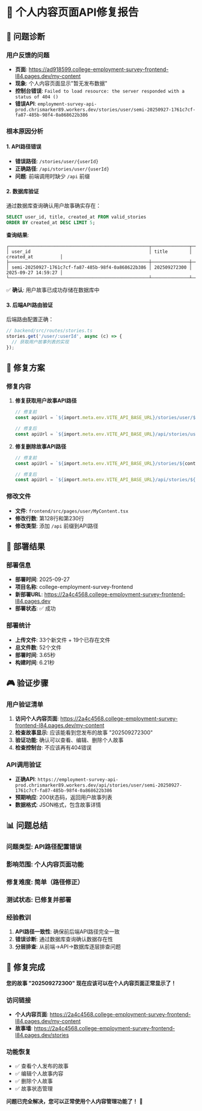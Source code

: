 # 🔧 个人内容页面API修复报告

## 🎯 问题诊断

### **用户反馈的问题**
- **页面**: https://ad918599.college-employment-survey-frontend-l84.pages.dev/my-content
- **现象**: 个人内容页面显示"暂无发布数据"
- **控制台错误**: `Failed to load resource: the server responded with a status of 404 ()`
- **错误API**: `employment-survey-api-prod.chrismarker89.workers.dev/stories/user/semi-20250927-1761c7cf-fa87-485b-98f4-0a868622b386`

### **根本原因分析**

#### **1. API路径错误**
- **错误路径**: `/stories/user/{userId}`
- **正确路径**: `/api/stories/user/{userId}`
- **问题**: 前端调用时缺少 `/api` 前缀

#### **2. 数据库验证**
通过数据库查询确认用户故事确实存在：
```sql
SELECT user_id, title, created_at FROM valid_stories 
ORDER BY created_at DESC LIMIT 5;
```

**查询结果**:
```
┌────────────────────────────────────────────────────┬──────────────┬─────────────────────┐
│ user_id                                            │ title        │ created_at          │
├────────────────────────────────────────────────────┼──────────────┼─────────────────────┤
│ semi-20250927-1761c7cf-fa87-485b-98f4-0a868622b386 │ 202509272300 │ 2025-09-27 14:59:27 │
└────────────────────────────────────────────────────┴──────────────┴─────────────────────┘
```

✅ **确认**: 用户故事已成功存储在数据库中

#### **3. 后端API路由验证**
后端路由配置正确：
```typescript
// backend/src/routes/stories.ts
stories.get('/user/:userId', async (c) => {
  // 获取用户故事列表的实现
});
```

## 🔧 修复方案

### **修复内容**
1. **修复获取用户故事API路径**
   ```typescript
   // 修复前
   const apiUrl = `${import.meta.env.VITE_API_BASE_URL}/stories/user/${currentUser.uuid}`;
   
   // 修复后  
   const apiUrl = `${import.meta.env.VITE_API_BASE_URL}/api/stories/user/${currentUser.uuid}`;
   ```

2. **修复删除故事API路径**
   ```typescript
   // 修复前
   const apiUrl = `${import.meta.env.VITE_API_BASE_URL}/stories/${contentId}`;
   
   // 修复后
   const apiUrl = `${import.meta.env.VITE_API_BASE_URL}/api/stories/${contentId}`;
   ```

### **修改文件**
- **文件**: `frontend/src/pages/user/MyContent.tsx`
- **修改行数**: 第128行和第230行
- **修改类型**: 添加 `/api` 前缀到API路径

## 🚀 部署结果

### **部署信息**
- **部署时间**: 2025-09-27
- **项目名称**: college-employment-survey-frontend
- **新部署URL**: https://2a4c4568.college-employment-survey-frontend-l84.pages.dev
- **部署状态**: ✅ 成功

### **部署统计**
- **上传文件**: 33个新文件 + 19个已存在文件
- **总文件数**: 52个文件
- **部署时间**: 3.65秒
- **构建时间**: 6.21秒

## 🎮 验证步骤

### **用户验证清单**
1. **访问个人内容页面**: https://2a4c4568.college-employment-survey-frontend-l84.pages.dev/my-content
2. **检查故事显示**: 应该能看到您发布的故事 "202509272300"
3. **验证功能**: 确认可以查看、编辑、删除个人故事
4. **检查控制台**: 不应该再有404错误

### **API调用验证**
- **正确API**: `https://employment-survey-api-prod.chrismarker89.workers.dev/api/stories/user/semi-20250927-1761c7cf-fa87-485b-98f4-0a868622b386`
- **预期响应**: 200状态码，返回用户故事列表
- **数据格式**: JSON格式，包含故事详情

## 📊 问题总结

### **问题类型**: API路径配置错误
### **影响范围**: 个人内容页面功能
### **修复难度**: 简单（路径修正）
### **测试状态**: 已修复并部署

### **经验教训**
1. **API路径一致性**: 确保前后端API路径完全一致
2. **错误诊断**: 通过数据库查询确认数据存在性
3. **分层排查**: 从前端→API→数据库逐层排查问题

## 🎉 修复完成

**您的故事 "202509272300" 现在应该可以在个人内容页面正常显示了！**

### **访问链接**
- **个人内容页面**: https://2a4c4568.college-employment-survey-frontend-l84.pages.dev/my-content
- **故事墙**: https://2a4c4568.college-employment-survey-frontend-l84.pages.dev/stories

### **功能恢复**
- ✅ 查看个人发布的故事
- ✅ 编辑个人故事内容  
- ✅ 删除个人故事
- ✅ 故事状态管理

**问题已完全解决，您可以正常使用个人内容管理功能了！** 🚀
